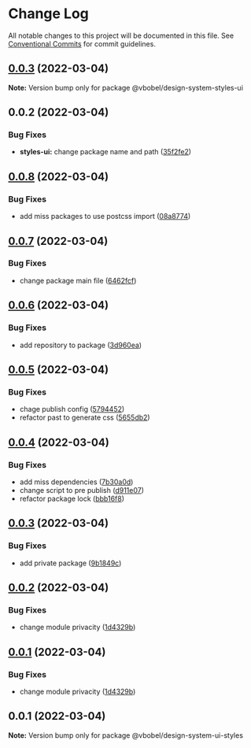 # Change Log

All notable changes to this project will be documented in this file.
See [Conventional Commits](https://conventionalcommits.org) for commit guidelines.

## [0.0.3](https://github.com/Vbobell/design-system/compare/@vbobel/design-system-styles-ui@0.0.2...@vbobel/design-system-styles-ui@0.0.3) (2022-03-04)

**Note:** Version bump only for package @vbobel/design-system-styles-ui





## 0.0.2 (2022-03-04)


### Bug Fixes

* **styles-ui:** change package name and path ([35f2fe2](https://github.com/Vbobell/design-system/commit/35f2fe275942e61918eb7b4a13af93347c26e0fc))





## [0.0.8](https://github.com/Vbobell/design-system/compare/@vbobel/design-system-ui-styles@0.0.7...@vbobel/design-system-ui-styles@0.0.8) (2022-03-04)


### Bug Fixes

* add miss packages to use postcss import ([08a8774](https://github.com/Vbobell/design-system/commit/08a8774be233b95688f9517117336cc54f7b3044))





## [0.0.7](https://github.com/Vbobell/design-system/compare/@vbobel/design-system-ui-styles@0.0.6...@vbobel/design-system-ui-styles@0.0.7) (2022-03-04)


### Bug Fixes

* change package main file ([6462fcf](https://github.com/Vbobell/design-system/commit/6462fcf0bc9b78454ab7e6d0ee1a0e71f7c25813))





## [0.0.6](https://github.com/Vbobell/design-system/compare/@vbobel/design-system-ui-styles@0.0.5...@vbobel/design-system-ui-styles@0.0.6) (2022-03-04)


### Bug Fixes

* add repository to package ([3d960ea](https://github.com/Vbobell/design-system/commit/3d960eaa2c2e4030769517f2b562705fb5dd97df))





## [0.0.5](https://github.com/Vbobell/design-system/compare/@vbobel/design-system-ui-styles@0.0.4...@vbobel/design-system-ui-styles@0.0.5) (2022-03-04)


### Bug Fixes

* chage publish config ([5794452](https://github.com/Vbobell/design-system/commit/5794452e65c5c84b06c135ac2f88169e581df8a1))
* refactor past to generate css ([5655db2](https://github.com/Vbobell/design-system/commit/5655db2b0739294797c609125844fb1f33998e6c))





## [0.0.4](https://github.com/Vbobell/design-system/compare/@vbobel/design-system-ui-styles@0.0.3...@vbobel/design-system-ui-styles@0.0.4) (2022-03-04)


### Bug Fixes

* add miss dependencies ([7b30a0d](https://github.com/Vbobell/design-system/commit/7b30a0d9b3216b4e4947730ced3431ae1df78bab))
* change script to pre publish ([d911e07](https://github.com/Vbobell/design-system/commit/d911e07af6a4d09e848130e5ec6d9fc9e44bbc3d))
* refactor package lock ([bbb16f8](https://github.com/Vbobell/design-system/commit/bbb16f840716e09bd34133843ffe4afc10068ed9))





## [0.0.3](https://github.com/Vbobell/design-system/compare/@vbobel/design-system-ui-styles@0.0.2...@vbobel/design-system-ui-styles@0.0.3) (2022-03-04)


### Bug Fixes

* add private package ([9b1849c](https://github.com/Vbobell/design-system/commit/9b1849ccbf2707e087862f5a3cc2ced4642a91c7))





## [0.0.2](https://github.com/Vbobell/design-system/compare/@vbobel/design-system-ui-styles@0.0.1...@vbobel/design-system-ui-styles@0.0.2) (2022-03-04)


### Bug Fixes

* change module privacity ([1d4329b](https://github.com/Vbobell/design-system/commit/1d4329b134cdd22496b42844cea7ad0907ba50d1))





## [0.0.1](https://github.com/Vbobell/design-system/compare/@vbobel/design-system-ui-styles@0.0.1...@vbobel/design-system-ui-styles@0.0.1) (2022-03-04)


### Bug Fixes

* change module privacity ([1d4329b](https://github.com/Vbobell/design-system/commit/1d4329b134cdd22496b42844cea7ad0907ba50d1))





## 0.0.1 (2022-03-04)

**Note:** Version bump only for package @vbobel/design-system-ui-styles
